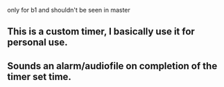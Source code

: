 only for b1 and shouldn't be seen in master
## This is a custom timer, I basically use it for personal use.
## Sounds an alarm/audiofile on completion of the timer set time.
